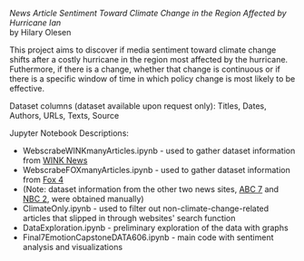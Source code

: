 *News Article Sentiment Toward Climate Change in the Region Affected by Hurricane Ian*  
by Hilary Olesen

This project aims to discover if media sentiment toward climate change shifts after a costly hurricane in the region most affected by the hurricane. Futhermore, if there is a change, whether that change is continuous or if there is a specific window of time in which policy change is most likely to be effective.

Dataset columns (dataset available upon request only): Titles,	Dates,	Authors,	URLs,	Texts,	Source

Jupyter Notebook Descriptions:
* WebscrabeWINKmanyArticles.ipynb - used to gather dataset information from [WINK News](https://winknews.com/)
* WebscrabeFOXmanyArticles.ipynb - used to gather dataset information from [Fox 4](https://www.fox4now.com/)
* (Note: dataset information from the other two news sites, [ABC 7](https://abc-7.com/) and [NBC 2](https://nbc-2.com/), were obtained manually)
* ClimateOnly.ipynb - used to filter out non-climate-change-related articles that slipped in through websites' search function
* DataExploration.ipynb - preliminary exploration of the data with graphs
* Final7EmotionCapstoneDATA606.ipynb - main code with sentiment analysis and visualizations
